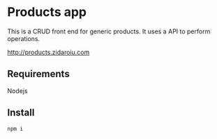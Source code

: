 # Products app

This is a CRUD front end for generic products. It uses a API to perform operations.

http://products.zidaroiu.com

## Requirements

Nodejs

## Install

``` npm i ```
